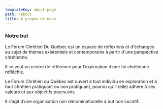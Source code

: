 ```yaml
---
templateKey: about-page
path: /about
title: À propos de nous
---
```

### Notre but

<!--StartFragment-->

Le Forum Chrétien Du Québec est un espace de réflexions et d'échanges au sujet de thèmes existentiels et contemporains à partir d'une perspective chrétienne.

Il se veut un centre de référence pour l’exploration d’une foi chrétienne réfléchie.

Le Forum Chrétien du Québec est ouvert à tout individu en exploration et à tout chrétien pratiquant ou non pratiquant, pourvu qu'il (elle) adhère à ses valeurs et aux objectifs poursuivis.

Il s’agit d’une organisation non dénominationelle à but non lucratif.

<!--EndFragment-->